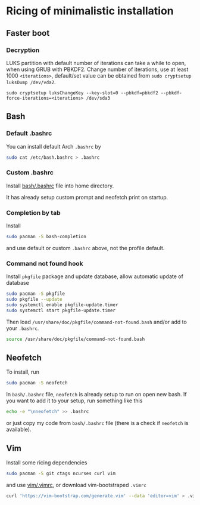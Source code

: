 # Ricing of minimalistic installation

## Faster boot

### Decryption

LUKS partition with default number of iterations can take a while to open, when using GRUB with PBKDF2. Change number of iterations, use at least 1000 `<iterations>`, default/set value can be obtained from `sudo cryptsetup luksDump /dev/vda2`.

```
sudo cryptsetup luksChangeKey --key-slot=0 --pbkdf=pbkdf2 --pbkdf-force-iterations=<iterations> /dev/sda3
```

## Bash

### Default .bashrc

You can install default Arch `.bashrc` by 

```bash
sudo cat /etc/bash.bashrc > .bashrc
```

### Custom .bashrc

Install [bash/.bashrc](bash/.bashrc) file into home directory.

It has already setup custom prompt and neofetch print on startup.

### Completion by tab

Install

```bash
sudo pacman -S bash-completion
```

and use default or custom `.bashrc` above, not the profile default.

### Command not found hook

Install `pkgfile` package and update database, allow automatic update of database

```bash
sudo pacman -S pkgfile
sudo pkgfile --update
sudo systemctl enable pkgfile-update.timer
sudo systemctl start pkgfile-update.timer
```
Then load `/usr/share/doc/pkgfile/command-not-found.bash` and/or add to your `.bashrc`.

```bash
source /usr/share/doc/pkgfile/command-not-found.bash
```

## Neofetch

To install, run

```bash
sudo pacman -S neofetch
```

In `bash/.bashrc` file, `neofetch` is already setup to run on open new bash. If you want to add it to your setup, run something like this

```bash
echo -e "\nneofetch" >> .bashrc
```

or just copy my code from `bash/.bashrc` file (there is a check if `neofetch` is available).

## Vim

Install some ricing dependencies

```bash
sudo pacman -S git ctags ncurses curl vim
```

and use [vim/.vimrc](vim/.vimrc), or download vim-bootstraped `.vimrc`

```bash
curl 'https://vim-bootstrap.com/generate.vim' --data 'editor=vim' > .vimrc
```
